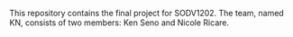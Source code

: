 This repository contains the final project for SODV1202.
The team, named KN, consists of two members: Ken Seno and Nicole Ricare.

